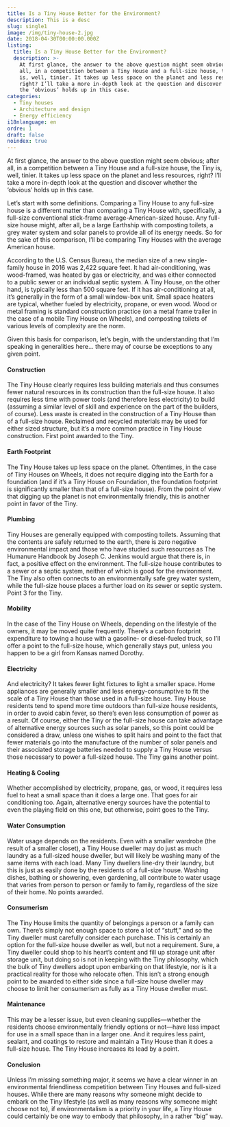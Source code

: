 ```yaml
---
title: Is a Tiny House Better for the Environment?
description: This is a desc
slug: single1
image: /img/tiny-house-2.jpg
date: 2018-04-30T00:00:00.000Z
listing:
  title: Is a Tiny House Better for the Environment?
  description: >-
    At first glance, the answer to the above question might seem obvious; after
    all, in a competition between a Tiny House and a full-size house, the Tiny
    is, well, tinier. It takes up less space on the planet and less resources,
    right? I’ll take a more in-depth look at the question and discover  whether
    the ‘obvious’ holds up in this case.
categories:
  - Tiny houses
  - Architecture and design
  - Energy efficiency
i18nlanguage: en
ordre: 1
draft: false
noindex: true
---
```

At first glance, the answer to the above question might seem obvious; after all, in a competition between a Tiny House and a full-size house, the Tiny is, well, tinier. It takes up less space on the planet and less resources, right? I’ll take a more in-depth look at the question and discover  whether the ‘obvious’ holds up in this case.

Let’s start with some definitions. Comparing a Tiny House to any full-size house is a different matter than comparing a Tiny House with, specifically, a full-size conventional stick-frame average-American-sized house. Any full-size house might, after all, be a large Earthship with composting toilets, a grey water system and solar panels to provide all of its energy needs. So for the sake of this comparison, I’ll be comparing Tiny Houses with the average American house.

According to the U.S. Census Bureau, the median size of a new single-family house in 2016 was 2,422 square feet. It had air-conditioning, was wood-framed, was heated by gas or electricity, and was either connected to a public sewer or an individual septic system. A Tiny House, on the other hand, is typically less than 500 square feet. If it has air-conditioning at all, it’s generally in the form of a small window-box unit. Small space heaters are typical, whether fueled by electricity, propane, or even wood. Wood or metal framing is standard construction practice (on a metal frame trailer in the case of a mobile Tiny House on Wheels), and composting toilets of various levels of complexity are the norm.

Given this basis for comparison, let’s begin, with the understanding that I’m speaking in generalities here… there may of course be exceptions to any given point.

#### Construction

The Tiny House clearly requires less building materials and thus consumes fewer natural resources in its construction than the full-size house. It also requires less time with power tools (and therefore less electricity) to build (assuming a similar level of skill and experience on the part of the builders, of course). Less waste is created in the construction of a Tiny House than of a full-size house. Reclaimed and recycled materials may be used for either sized structure, but it’s a more common practice in Tiny House construction. First point awarded to the Tiny.

#### Earth Footprint

The Tiny House takes up less space on the planet. Oftentimes, in the case of Tiny Houses on Wheels, it does not require digging into the Earth for a foundation (and if it’s a Tiny House on Foundation, the foundation footprint is significantly smaller than that of a full-size house). From the point of view that digging up the planet is not environmentally friendly, this is another point in favor of the Tiny.

#### Plumbing

Tiny Houses are generally equipped with composting toilets. Assuming that the contents are safely returned to the earth, there is zero negative environmental impact and those who have studied such resources as The Humanure Handbook by Joseph C. Jenkins would argue that there is, in fact, a positive effect on the environment. The full-size house contributes to a sewer or a septic system, neither of which is good for the environment. The Tiny also often connects to an environmentally safe grey water system, while the full-size house places a further load on its sewer or septic system. Point 3 for the Tiny.

#### Mobility 

In the case of the Tiny House on Wheels, depending on the lifestyle of the owners, it may be moved quite frequently. There’s a carbon footprint expenditure to towing a house with a gasoline- or diesel-fueled truck, so I’ll offer a point to the full-size house, which generally stays put, unless you happen to be a girl from Kansas named Dorothy.

#### Electricity

And electricity? It takes fewer light fixtures to light a smaller space. Home appliances are generally smaller and less energy-consumptive to fit the scale of a Tiny House than those used in a full-size house. Tiny House residents tend to spend more time outdoors than full-size house residents, in order to avoid cabin fever, so there’s even less consumption of power as a result. Of course, either the Tiny or the full-size house can take advantage of alternative energy sources such as solar panels, so this point could be considered a draw, unless one wishes to split hairs and point to the fact that fewer materials go into the manufacture of the number of solar panels and their associated storage batteries needed to supply a Tiny House versus those necessary to power a full-sized house. The Tiny gains another point.

#### Heating & Cooling

Whether accomplished by electricity, propane, gas, or wood, it requires less fuel to heat a small space than it does a large one. That goes for air conditioning too. Again, alternative energy sources have the potential to even the playing field on this one, but otherwise, point goes to the Tiny.

#### Water Consumption 

Water usage depends on the residents. Even with a smaller wardrobe (the result of a smaller closet), a Tiny House dweller may do just as much laundry as a full-sized house dweller, but will likely be washing many of the same items with each load. Many Tiny dwellers line-dry their laundry, but this is just as easily done by the residents of a full-size house. Washing dishes, bathing or showering, even gardening, all contribute to water usage that varies from person to person or family to family, regardless of the size of their home. No points awarded.

#### Consumerism 

The Tiny House limits the quantity of belongings a person or a family can own. There’s simply not enough space to store a lot of “stuff,” and so the Tiny dweller must carefully consider each purchase. This is certainly an option for the full-size house dweller as well, but not a requirement. Sure, a Tiny dweller could shop to his heart’s content and fill up storage unit after storage unit, but doing so is not in keeping with the Tiny philosophy, which the bulk of Tiny dwellers adopt upon embarking on that lifestyle, nor is it a practical reality for those who relocate often. This isn’t a strong enough point to be awarded to either side since a full-size house dweller may choose to limit her consumerism as fully as a Tiny House dweller must.

#### Maintenance 

This may be a lesser issue, but even cleaning supplies—whether the residents choose environmentally friendly options or not—have less impact for use in a small space than in a larger one. And it requires less paint, sealant, and coatings to restore and maintain a Tiny House than it does a full-size house. The Tiny House increases its lead by a point.

#### Conclusion 

Unless I’m missing something major, it seems we have a clear winner in an environmental friendliness competition between Tiny Houses and full-sized houses. While there are many reasons why someone might decide to embark on the Tiny lifestyle  (as well as many reasons why someone might choose not to), if environmentalism is a priority in your life, a Tiny House could certainly be one way to embody that philosophy, in a rather “big” way.
